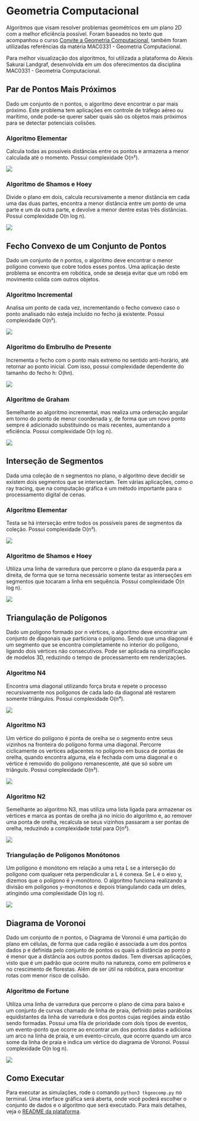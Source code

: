 # Geometria Computacional

Algoritmos que visam resolver problemas geométricos em um plano 2D com a melhor eficiência possível. Foram baseados no texto que acompanhou o curso [Convite a Geometria Computacional](https://www.ime.usp.br/~cris/jai2009/), também foram utilizadas referências da matéria MAC0331 - Geometria Computacional.

Para melhor visualização dos algoritmos, foi utilizada a plataforma do Alexis Sakurai Landgraf, desenvolvida em um dos oferecimentos da disciplina MAC0331 - Geometria Computacional.

## Par de Pontos Mais Próximos

Dado um conjunto de n pontos, o algoritmo deve encontrar o par mais próximo. Este problema tem aplicações em controle de tráfego aéreo ou marítimo, onde pode-se querer saber quais são os objetos mais próximos para se detectar potenciais colisões.

### Algoritmo Elementar

Calcula todas as possíveis distâncias entre os pontos e armazena a menor calculada até o momento. Possui complexidade O(n²).

![](assets/dist-brute.gif)

### Algoritmo de Shamos e Hoey

Divide o plano em dois, calcula recursivamente a menor distância em cada uma das duas partes, encontra a menor distância entre um ponto de uma parte e um da outra parte, e devolve a menor dentre estas três distâncias. Possui complexidade O(n log n).

![](assets/dist-sh.gif)

## Fecho Convexo de um Conjunto de Pontos

Dado um conjunto de n pontos, o algoritmo deve encontrar o menor polígono convexo que cobre todos esses pontos. Uma aplicação deste problema se encontra em robótica, onde se deseja evitar que um robô em movimento colida com outros objetos.

### Algoritmo Incremental

Analisa um ponto de cada vez, incrementando o fecho convexo caso o ponto analisado não esteja incluído no fecho já existente. Possui complexidade O(n²).

![](assets/fecho-inc.gif)

### Algoritmo do Embrulho de Presente

Incrementa o fecho com o ponto mais extremo no sentido anti-horário, até retornar ao ponto inicial. Com isso, possui complexidade dependente do tamanho do fecho h: O(hn).

![](assets/fecho-pres.gif)

### Algoritmo de Graham

Semelhante ao algoritmo incremental, mas realiza uma ordenação angular em torno do ponto de menor coordenada y, de forma que um novo ponto sempre é adicionado substituindo os mais recentes, aumentando a eficiência. Possui complexidade O(n log n).

![](assets/fecho-graham.gif)

## Interseção de Segmentos

Dada uma coleção de n segmentos no plano, o algoritmo deve decidir se existem dois segmentos que se intersectam. Tem várias aplicações, como o ray tracing, que na computação gráfica é um método importante para o processamento digital de cenas.

### Algoritmo Elementar

Testa se há interseção entre todos os possíveis pares de segmentos da coleção. Possui complexidade O(n²).

![](assets/intersec-brute.gif)

### Algoritmo de Shamos e Hoey

Utiliza uma linha de varredura que percorre o plano da esquerda para a direita, de forma que se torna necessário somente testar as interseções em segmentos que tocaram a linha em sequência. Possui complexidade O(n log n).

![](assets/intersec-sh.gif)

## Triangulação de Polígonos

Dado um polígono formado por n vértices, o algoritmo deve encontrar um conjunto de diagonais que particiona o polígono. Sendo que uma diagonal é um segmento que se encontra completamente no interior do polígono, ligando dois vértices não consecutivos. Pode ser aplicada na simplificação de modelos 3D, reduzindo o tempo de processamento em renderizações.

### Algoritmo N4

Encontra uma diagonal utilizando força bruta e repete o processo recursivamente nos polígonos de cada lado da diagonal até restarem somente triângulos. Possui complexidade O(n⁴).

![](assets/triang-n4.gif)

### Algoritmo N3

Um vértice do polígono é ponta de orelha se o segmento entre seus vizinhos na fronteira do polígono forma uma diagonal. Percorre ciclicamente os vertices adjacentes no polígono em busca de pontas de orelha, quando encontra alguma, ela é fechada com uma diagonal e o vértice é removido do polígono remanescente, até que só sobre um triângulo. Possui complexidade O(n³).

![](assets/triang-n3.gif)

### Algoritmo N2

Semelhante ao algoritmo N3, mas utiliza uma lista ligada para armazenar os vértices e marca as pontas de orelha já no início do algoritmo e, ao remover uma ponta de orelha, recalcula se seus vizinhos passaram a ser pontas de orelha, reduzindo a complexidade total para O(n²).

![](assets/triang-n2.gif)

### Triangulação de Polígonos Monótonos

Um polígono é monótono em relação a uma reta L se a interseção do polígono com qualquer reta perpendicular a L é conexa. Se L é o eixo y, dizemos que o polígono é y-monótono. O algoritmo funciona realizando a divisão em polígonos y-monótonos e depois triangulando cada um deles, atingindo uma complexidade O(n log n).

![](assets/triang-mono.gif)

## Diagrama de Voronoi

Dado um conjunto de n pontos, o Diagrama de Voronoi é uma partição do plano em células, de forma que cada região é associada a um dos pontos dados p e definida pelo conjunto de pontos os quais a distância ao ponto p é menor que a distância aos outros pontos dados. Tem diversas aplicações, visto que é um padrão que ocorre muito na natureza, como em polímeros e no crescimento de florestas. Além de ser útil na robótica, para encontrar rotas com menor risco de colisão.

### Algoritmo de Fortune

Utiliza uma linha de varredura que percorre o plano de cima para baixo e um conjunto de curvas chamado de linha de praia, definido pelas parábolas equidistantes da linha de varredura e dos pontos cujas regiões ainda estão sendo formadas. Possui uma fila de prioridade com dois tipos de eventos, um evento-ponto que ocorre ao encontrar um dos pontos dados e adiciona um arco na linha de praia, e um evento-círculo, que ocorre quando um arco some da linha de praia e indica um vértice do diagrama de Voronoi. Possui complexidade O(n log n).

![](assets/fortune.gif)

## Como Executar

Para executar as simulações, rode o comando `python3 tkgeocomp.py` no terminal. Uma interface gráfica será aberta, onde você poderá escolher o conjunto de dados e o algoritmo que será executado. Para mais detalhes, veja o [README da plataforma](src/README.md).
